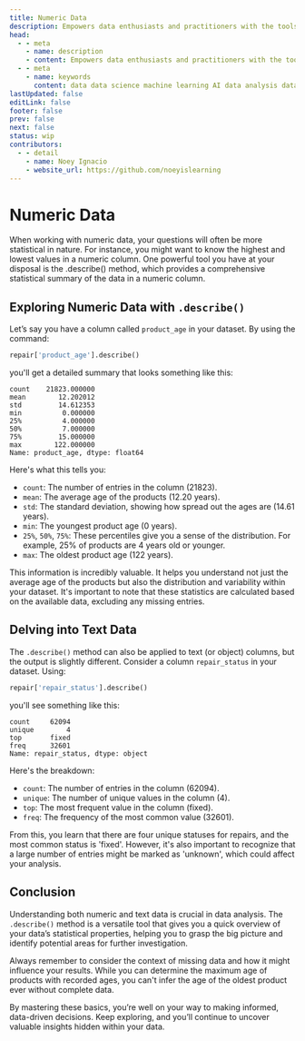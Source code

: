 ```yaml
---
title: Numeric Data
description: Empowers data enthusiasts and practitioners with the tools and knowledge to unlock the potential of data.
head:
  - - meta
    - name: description
    - content: Empowers data enthusiasts and practitioners with the tools and knowledge to unlock the potential of data.
  - - meta
    - name: keywords
      content: data data science machine learning AI data analysis data-driven data enthusiasts data practitioners
lastUpdated: false
editLink: false
footer: false
prev: false
next: false
status: wip
contributors:
  - - detail
    - name: Noey Ignacio
    - website_url: https://github.com/noeyislearning
---
```


# Numeric Data

When working with numeric data, your questions will often be more statistical in nature. For instance, you might want to know the highest and lowest values in a numeric column. One powerful tool you have at your disposal is the .describe() method, which provides a comprehensive statistical summary of the data in a numeric column.

## Exploring Numeric Data with `.describe()`

Let’s say you have a column called `product_age` in your dataset. By using the command:

```python
repair['product_age'].describe()
```

you'll get a detailed summary that looks something like this:

```plaintext
count    21823.000000
mean        12.202012
std         14.612353
min          0.000000
25%          4.000000
50%          7.000000
75%         15.000000
max        122.000000
Name: product_age, dtype: float64
```

Here's what this tells you:

- `count`: The number of entries in the column (21823).
- `mean`: The average age of the products (12.20 years).
- `std`: The standard deviation, showing how spread out the ages are (14.61 years).
- `min`: The youngest product age (0 years).
- `25%`, `50%`, `75%`: These percentiles give you a sense of the distribution. For example, 25% of products are 4 years old or younger.
- `max`: The oldest product age (122 years).

This information is incredibly valuable. It helps you understand not just the average age of the products but also the distribution and variability within your dataset. It's important to note that these statistics are calculated based on the available data, excluding any missing entries.

## Delving into Text Data

The `.describe()` method can also be applied to text (or object) columns, but the output is slightly different. Consider a column `repair_status` in your dataset. Using:

```python
repair['repair_status'].describe()
```

you'll see something like this:

```plaintext
count     62094
unique        4
top       fixed
freq      32601
Name: repair_status, dtype: object
```

Here's the breakdown:

- `count`: The number of entries in the column (62094).
- `unique`: The number of unique values in the column (4).
- `top`: The most frequent value in the column (fixed).
- `freq`: The frequency of the most common value (32601).

From this, you learn that there are four unique statuses for repairs, and the most common status is 'fixed'. However, it's also important to recognize that a large number of entries might be marked as 'unknown', which could affect your analysis.

## Conclusion

Understanding both numeric and text data is crucial in data analysis. The `.describe()` method is a versatile tool that gives you a quick overview of your data’s statistical properties, helping you to grasp the big picture and identify potential areas for further investigation.

Always remember to consider the context of missing data and how it might influence your results. While you can determine the maximum age of products with recorded ages, you can't infer the age of the oldest product ever without complete data.

By mastering these basics, you’re well on your way to making informed, data-driven decisions. Keep exploring, and you’ll continue to uncover valuable insights hidden within your data.
